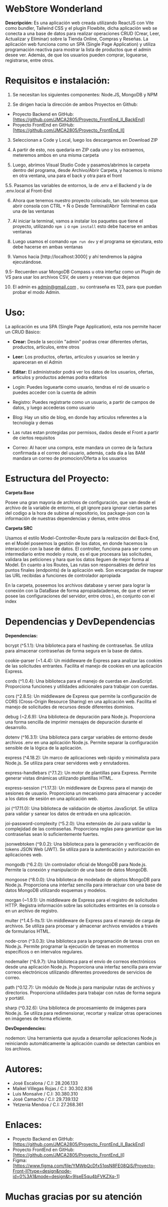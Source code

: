 # **WebStore Wonderland**

**Descripción:**
Es una aplicación web creada utilizando ReactJS con Vite como bundler, Tailwind CSS y el plugin Flowbite, dicha aplicación web se conecta a una base de datos para realizar operaciones CRUD (Crear, Leer, Actualizar y Eliminar) sobre la Tienda Online, Compras y Reseñas. La aplicación web funciona como un SPA (Single Page Application) y utiliza programación reactiva para mostrar la lista de productos que el admin desee ver. Además, de que los usuarios pueden comprar, loguearse, registrarse, entre otros.

# **Requisitos e instalación:**

1. Se necesitan los siguientes componentes: Node.JS, MongoDB y NPM

2. Se dirigen hacia la dirección de ambos Proyectos en Github: 

- Proyecto Backend en GitHub: [https://github.com/JMCA2805/Proyecto_FrontEnd_II_BackEnd]
- Proyecto FrontEnd en GitHub: [https://github.com/JMCA2805/Proyecto_FrontEnd_II]

3. Seleccionan a Code y Local, luego los descargamos en Download ZIP

4. A partir de esto, nos quedaria en ZIP cada uno y los extraemos, meteremos ambos en una misma carpeta

5. Luego, abrimos Visual Studio Code y pasamos/abrimos la carpeta dentro del programa, desde Archivo/Abrir Carpeta, y hacemos lo mismo en otra ventana, una para el back y otra para el front

5.5. Pasamos las variables de entornos, la de .env a el Backend y la de .env.local al Front-End

6. Ahora que tenemos nuestro proyecto colocado, tan solo tenemos que abrir consola con CTRL + Ñ o Desde Terminal/Abrir Terminal en cada una de las ventanas

7. Al iniciar la terminal, vamos a instalar los paquetes que tiene el proyecto, utilizando `npm i` o `npm install` esto debe hacerse en ambas ventanas

8. Luego usamos el comando `npm run dev` y el programa se ejecutara, esto debe hacerse en ambas ventanas

9. Vamos hacia [http://localhost:3000] y ahí tendremos la página ejecutándose.

9.5- Recuerden usar MongoDB Compass u otra interfaz como un Plugin de VS para usar los archivos CSV, de users y reservas que dejamos

10. El admin es admin@gmail.com , su contraseña es 123, para que puedan probar el modo Admin.

# **Uso:**

La aplicación es una SPA (Single Page Application), esta nos permite hacer un CRUD Básico:

- **Crear:** Desde la sección "admin" podras crear diferentes ofertas, productos, artículos, entre otros

- **Leer:** Los productos, ofertas, artículos y usuarios se leerán y apareceran en el Admin

- **Editar:** El administrador podrá ver los datos de los usuarios, ofertas, articulos y productos ademas podra editarlos

- Login: Puedes loguearte como usuario, tendras el rol de usuario o puedes acceder con la cuenta de admin

- Registro: Puedes registrarte como un usuario, a partir de campos de datos, y luego accederas como usuario

- Blog: Hay un sitio de blog, en donde hay articulos referentes a la tecnología y demas

- Las rutas estan protegidas por permisos, dados desde el Front a partir de ciertos requisitos 

- Correo: Al hacer una compra, este mandara un correo de la factura confirmada a el correo del usuario, además, cada dia a las 8AM mandara un correo de promocion/Oferta a los usuarios

# **Estructura del Proyecto:**

**Carpeta Base**

Posee una gran mayoria de archivos de configuración, que van desde el archivo de la variable de entorno, el git ignore para ignorar ciertas partes del codigo a la hora de subirse al repositorio, los package-json con la información de nuestras dependencias y demas, entre otros

**Carpeta SRC**

Usamos el estilo Model-Controller-Route para la realización del Back-End, en el Model poseemos la gestión de los datos, en donde hacemos la interacción con la base de datos. El controller, funciona para ser como un intermediario entre modelo y route, es el que procesara las solicitudes, validara las peticiones y hara que los datos lleguen de mejor forma al Model. En cuanto a los Routes, Las rutas son responsables de definir los puntos finales (endpoints) de la aplicación web. Son encargadas de mapear las URL recibidas a funciones de controlador apropiada

En la carpeta, poseemos los archivos database y server para lograr la conexión con la DataBase de forma apropiada(ademas, de que el server posee las configuraciones del servidor, entre otros.), en conjunto con el index

# **Dependencias y DevDependencias**

**Dependencias:**

bcrypt (^5.1.1): Una biblioteca para el hashing de contraseñas. Se utiliza para almacenar contraseñas de forma segura en la base de datos.

cookie-parser (~1.4.4): Un middleware de Express para analizar las cookies de las solicitudes entrantes. Facilita el manejo de cookies en una aplicación Express.

cords (^1.0.4): Una biblioteca para el manejo de cuerdas en JavaScript. Proporciona funciones y utilidades adicionales para trabajar con cuerdas.

cors (^2.8.5): Un middleware de Express que permite la configuración de CORS (Cross-Origin Resource Sharing) en una aplicación web. Facilita el manejo de solicitudes de recursos desde diferentes dominios.

debug (~2.6.9): Una biblioteca de depuración para Node.js. Proporciona una forma sencilla de imprimir mensajes de depuración durante el desarrollo.

dotenv (^16.3.1): Una biblioteca para cargar variables de entorno desde archivos .env en una aplicación Node.js. Permite separar la configuración sensible de la lógica de la aplicación.

express (^4.18.2): Un marco de aplicaciones web rápido y minimalista para Node.js. Se utiliza para crear servidores web y enrutadores.

express-handlebars (^7.1.2): Un motor de plantillas para Express. Permite generar vistas dinámicas utilizando plantillas HTML.

express-session (^1.17.3): Un middleware de Express para el manejo de sesiones de usuario. Proporciona un mecanismo para almacenar y acceder a los datos de sesión en una aplicación web.

joi (^17.11.0): Una biblioteca de validación de objetos JavaScript. Se utiliza para validar y sanear los datos de entrada en una aplicación.

joi-password-complexity (^5.2.0): Una extensión de Joi para validar la complejidad de las contraseñas. Proporciona reglas para garantizar que las contraseñas sean lo suficientemente fuertes.

jsonwebtoken (^9.0.2): Una biblioteca para la generación y verificación de tokens JSON Web (JWT). Se utiliza para la autenticación y autorización en aplicaciones web.

mongodb (^6.2.0): Un controlador oficial de MongoDB para Node.js. Permite la conexión y manipulación de una base de datos MongoDB.

mongoose (^8.0.0): Una biblioteca de modelado de objetos MongoDB para Node.js. Proporciona una interfaz sencilla para interactuar con una base de datos MongoDB utilizando esquemas y modelos.

morgan (~1.9.1): Un middleware de Express para el registro de solicitudes HTTP. Registra información sobre las solicitudes entrantes en la consola o en un archivo de registro.

multer (^1.4.5-lts.1): Un middleware de Express para el manejo de carga de archivos. Se utiliza para procesar y almacenar archivos enviados a través de formularios HTML.

node-cron (^3.0.3): Una biblioteca para la programación de tareas cron en Node.js. Permite programar la ejecución de tareas en momentos específicos o en intervalos regulares.

nodemailer (^6.9.7): Una biblioteca para el envío de correos electrónicos desde una aplicación Node.js. Proporciona una interfaz sencilla para enviar correos electrónicos utilizando diferentes proveedores de servicios de correo.

path (^0.12.7): Un módulo de Node.js para manipular rutas de archivos y directorios. Proporciona utilidades para trabajar con rutas de forma segura y portátil.

sharp (^0.32.6): Una biblioteca de procesamiento de imágenes para Node.js. Se utiliza para redimensionar, recortar y realizar otras operaciones en imágenes de forma eficiente.

**DevDependencies:**

nodemon: Una herramienta que ayuda a desarrollar aplicaciones Node.js reiniciando automáticamente la aplicación cuando se detectan cambios en los archivos.

# **Autores:**

- José Escalona / C.I: 28.206.133
- Maikel Villegas Rojas / C.I: 30.302.836
- Luis Monsalve / C.I: 30.380.310
- José Camacho / C.I: 29.739.132
- Yetzenia Mendoa / C.I: 27.268.361

# **Enlaces:**

- Proyecto Backend en GitHub: [https://github.com/JMCA2805/Proyecto_FrontEnd_II_BackEnd]
- Proyecto FrontEnd en GitHub: [https://github.com/JMCA2805/Proyecto_FrontEnd_II]
- Figma: [https://www.figma.com/file/YMWbQcDfx51qsN8FE08QiS/Proyecto-Front-II?type=design&node-id=0%3A1&mode=design&t=9lseE5qu4bFVKZXq-1]

# **Muchas gracias por su atención**

